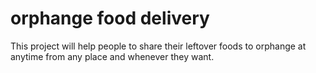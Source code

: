 # orphange food delivery
This project will help people to share their leftover foods to orphange at anytime from any place and whenever they want.
